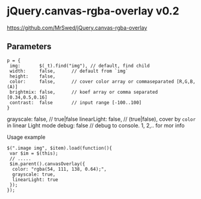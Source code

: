 # jQuery.canvas-rgba-overlay v0.2

https://github.com/MrSwed/jQuery.canvas-rgba-overlay

## Parameters
```JS
p = {
 img:       $(_t).find("img"), // default, find child
 width:     false,      // default from `img`
 height:    false,
 color:     false,      // cover color array or commaseparated [R,G,B,(A)]
 brightmix: false,      // koef array or comma separated [0.34,0.5,0.16]
 contrast:  false       // input range [-100..100]
}
```

 grayscale: false, // true|false 
	linearLight: false, // (true|false), cover by `color` in linear Light mode
	debug: false       // debug to console. 1, 2,.. for mor info



Usage example

```JS
$(".image img", $item).load(function(){
 var $im = $(this);
 // ..... 
 $im.parent().canvasOverlay({
  color: "rgba(54, 111, 138, 0.64);",
  grayscale: true,
  linearLight: true
 });
});

```